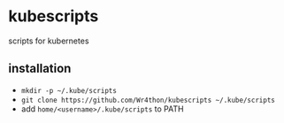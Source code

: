 # kubescripts
scripts for kubernetes


## installation
 - `mkdir -p ~/.kube/scripts`
 - `git clone https://github.com/Wr4thon/kubescripts ~/.kube/scripts`
 - add `home/<username>/.kube/scripts` to PATH
